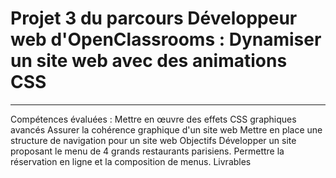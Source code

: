 # Projet 3 du parcours Développeur web d'OpenClassrooms : Dynamiser un site web avec des animations CSS
-------------------------------------------------

Compétences évaluées :
Mettre en œuvre des effets CSS graphiques avancés
Assurer la cohérence graphique d'un site web
Mettre en place une structure de navigation pour un site web
Objectifs
Développer un site proposant le menu de 4 grands restaurants parisiens.
Permettre la réservation en ligne et la composition de menus.
Livrables
